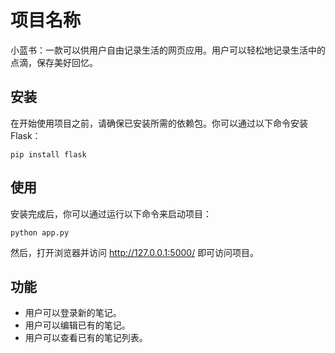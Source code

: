 # 项目名称

小蓝书：一款可以供用户自由记录生活的网页应用。用户可以轻松地记录生活中的点滴，保存美好回忆。

## 安装

在开始使用项目之前，请确保已安装所需的依赖包。你可以通过以下命令安装Flask：

```
pip install flask
```

## 使用

安装完成后，你可以通过运行以下命令来启动项目：

```
python app.py
```

然后，打开浏览器并访问 http://127.0.0.1:5000/ 即可访问项目。

## 功能

- 用户可以登录新的笔记。
- 用户可以编辑已有的笔记。
- 用户可以查看已有的笔记列表。

